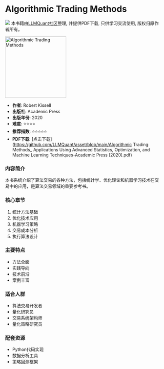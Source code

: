 # Algorithmic Trading Methods

![](https://fastly.jsdelivr.net/gh/bucketio/img3@main/2024/09/04/1725464231869-e0b2f727-2a0f-4270-bf6c-31ddc350426a.gif)
本书籍由[LLMQuant社区](https://llmquant.com/)整理, 并提供PDF下载, 只供学习交流使用, 版权归原作者所有。

<img src="cover.jpg" alt="Algorithmic Trading Methods" width="200"/>

- **作者**: Robert Kissell
- **出版社**: Academic Press
- **出版年份**: 2020
- **难度**: ⭐⭐⭐⭐
- **推荐指数**: ⭐⭐⭐⭐⭐
- **PDF下载**: [点击下载](https://github.com/LLMQuant/asset/blob/main/Algorithmic Trading Methods_ Applications Using Advanced Statistics, Optimization, and Machine Learning Techniques-Academic Press (2020).pdf)

### 内容简介
本书系统介绍了算法交易的各种方法，包括统计学、优化理论和机器学习技术在交易中的应用，是算法交易领域的重要参考书。

### 核心章节
1. 统计方法基础
2. 优化技术应用
3. 机器学习策略
4. 交易成本分析
5. 执行算法设计

### 主要特点
- 方法全面
- 实践导向
- 技术前沿
- 案例丰富

### 适合人群
- 算法交易开发者
- 量化研究员
- 交易系统架构师
- 量化策略研究员

### 配套资源
- Python代码实现
- 数据分析工具
- 策略回测框架 